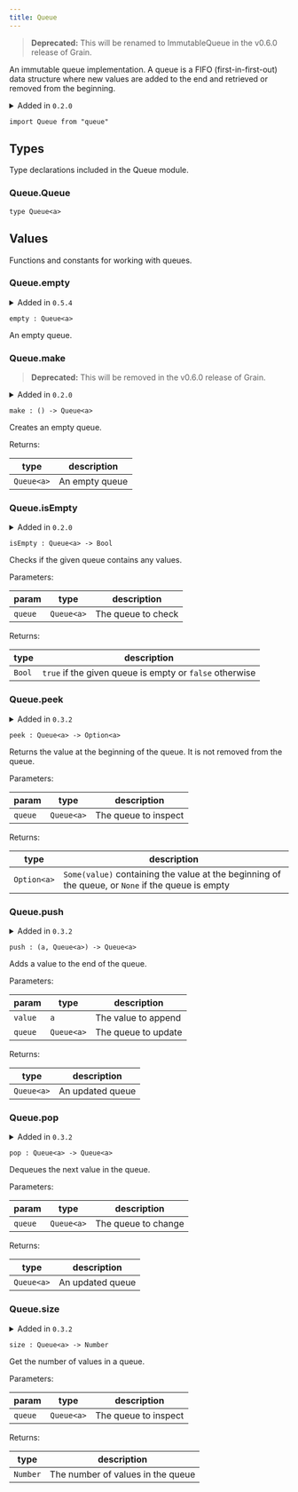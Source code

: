 ```yaml
---
title: Queue
---
```


> **Deprecated:** This will be renamed to ImmutableQueue in the v0.6.0 release of Grain.

An immutable queue implementation. A queue is a FIFO (first-in-first-out) data structure where new values are added to the end and retrieved or removed from the beginning.

<details disabled>
<summary tabindex="-1">Added in <code>0.2.0</code></summary>
No other changes yet.
</details>

```grain
import Queue from "queue"
```

## Types

Type declarations included in the Queue module.

### Queue.**Queue**

```grain
type Queue<a>
```

## Values

Functions and constants for working with queues.

### Queue.**empty**

<details disabled>
<summary tabindex="-1">Added in <code>0.5.4</code></summary>
No other changes yet.
</details>

```grain
empty : Queue<a>
```

An empty queue.

### Queue.**make**

> **Deprecated:** This will be removed in the v0.6.0 release of Grain.

<details disabled>
<summary tabindex="-1">Added in <code>0.2.0</code></summary>
No other changes yet.
</details>

```grain
make : () -> Queue<a>
```

Creates an empty queue.

Returns:

|type|description|
|----|-----------|
|`Queue<a>`|An empty queue|

### Queue.**isEmpty**

<details disabled>
<summary tabindex="-1">Added in <code>0.2.0</code></summary>
No other changes yet.
</details>

```grain
isEmpty : Queue<a> -> Bool
```

Checks if the given queue contains any values.

Parameters:

|param|type|description|
|-----|----|-----------|
|`queue`|`Queue<a>`|The queue to check|

Returns:

|type|description|
|----|-----------|
|`Bool`|`true` if the given queue is empty or `false` otherwise|

### Queue.**peek**

<details>
<summary>Added in <code>0.3.2</code></summary>
<table>
<thead>
<tr><th>version</th><th>changes</th></tr>
</thead>
<tbody>
<tr><td><code>0.2.0</code></td><td>Originally named `head`</td></tr>
<tr><td><code>0.3.2</code></td><td>Deprecated `head` function</td></tr>
<tr><td><code>0.4.0</code></td><td>Removed `head` function</td></tr>
</tbody>
</table>
</details>

```grain
peek : Queue<a> -> Option<a>
```

Returns the value at the beginning of the queue. It is not removed from the queue.

Parameters:

|param|type|description|
|-----|----|-----------|
|`queue`|`Queue<a>`|The queue to inspect|

Returns:

|type|description|
|----|-----------|
|`Option<a>`|`Some(value)` containing the value at the beginning of the queue, or `None` if the queue is empty|

### Queue.**push**

<details>
<summary>Added in <code>0.3.2</code></summary>
<table>
<thead>
<tr><th>version</th><th>changes</th></tr>
</thead>
<tbody>
<tr><td><code>0.2.0</code></td><td>Originally named `enqueue`</td></tr>
<tr><td><code>0.3.2</code></td><td>Deprecated `enqueue` function</td></tr>
<tr><td><code>0.4.0</code></td><td>Removed `enqueue` function</td></tr>
</tbody>
</table>
</details>

```grain
push : (a, Queue<a>) -> Queue<a>
```

Adds a value to the end of the queue.

Parameters:

|param|type|description|
|-----|----|-----------|
|`value`|`a`|The value to append|
|`queue`|`Queue<a>`|The queue to update|

Returns:

|type|description|
|----|-----------|
|`Queue<a>`|An updated queue|

### Queue.**pop**

<details>
<summary>Added in <code>0.3.2</code></summary>
<table>
<thead>
<tr><th>version</th><th>changes</th></tr>
</thead>
<tbody>
<tr><td><code>0.2.0</code></td><td>Originally named `dequeue`</td></tr>
<tr><td><code>0.3.2</code></td><td>Deprecated `dequeue` function</td></tr>
<tr><td><code>0.4.0</code></td><td>Removed `dequeue` function</td></tr>
</tbody>
</table>
</details>

```grain
pop : Queue<a> -> Queue<a>
```

Dequeues the next value in the queue.

Parameters:

|param|type|description|
|-----|----|-----------|
|`queue`|`Queue<a>`|The queue to change|

Returns:

|type|description|
|----|-----------|
|`Queue<a>`|An updated queue|

### Queue.**size**

<details disabled>
<summary tabindex="-1">Added in <code>0.3.2</code></summary>
No other changes yet.
</details>

```grain
size : Queue<a> -> Number
```

Get the number of values in a queue.

Parameters:

|param|type|description|
|-----|----|-----------|
|`queue`|`Queue<a>`|The queue to inspect|

Returns:

|type|description|
|----|-----------|
|`Number`|The number of values in the queue|

